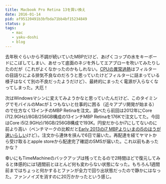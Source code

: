 ```yaml
---
title: Macbook Pro Retina 13を買い換え
date: 2016-01-14
pid: af95120491b3bfbda71bb4bf15234849
status: p
tags:
   - mac
   - yaku-doshi
   - blog
---
```


去年秋ぐらいから不調が続いていたMBPだけど、あげくコップの水をキーボードにこぼしてしまい、あせって底面のネジを外してエアブローを吹いてみたりしたのだが（これがよくなかったのかもしれない。[CPUの異常過熱][1]はフィルターの目詰りによる排気不良なのだろうと思っていたけどフィルターに詰まっている様子はなくて別の不良だったようだけど）、最終的にまったく電源が入らなくなってしまった。大厄！

次はWindowsマシンに変えてみようかなと思っていたんだけど、このタイミングでモバイルのMacが１つもないと仕事的に困る（近々アプリ開発が始まる）ので仕方なく13インチのMBP Retinaを注文。調べたら前回は2012年にCore i7(2.9GHz)/8GB/256GB構成の13インチMBP Retinaを176Kで注文してた。今回はCore i5(2.9GHz)/16GB/256GB構成で193K。円安だからかi7にしてないのに前より高い（ベンチマークの比較だと[Early 2013のi7 MBPよりいまのi5のほうが速いらしい][2]けど）。注文から連休を挟んで6日で届いた。再配達を経てヤマトから受け取るとapple storeから配達完了確認のSMSが届いた。これ以前もあったかな？

幸いにもTimeMachineのバックアップは残ってたるので2時間ほどで復元してみると体感的には1週間前とほとんど何も変わらない状態になった。もちろん1週間前まではちょっと何かするとファンが全力で回り出状態だったので静かにはなった。ファンノイズを消すのに20万かかったという感じ。

[1]:	http://text-perforation.doppac.cc/2015/10/21/201510/macs-fan-control/
[2]:	%E6%96%B0%E3%81%97%E3%81%8413%E3%82%A4%E3%83%B3%E3%83%81%E5%9E%8B%E3%80%8CMacBook%20Pro%20Retina%20(Early%202015)%E3%80%8D%E3%81%AF%E3%80%8CCore%20i5%E3%80%8D%E3%81%A7OK%EF%BC%81%E3%83%99%E3%83%B3%E3%83%81%E3%83%9E%E3%83%BC%E3%82%AF%E3%82%B9%E3%82%B3%E3%82%A2%E3%81%8C%E7%99%BA%E8%A1%A8%20%7C%20gori.me%EF%BC%88%E3%82%B4%E3%83%AA%E3%83%9F%E3%83%BC%EF%BC%89%20http://gori.me/macbookpro/macbookpro-retina/72860